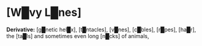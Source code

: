 # **[W█vy L█nes]**

**Derivative:** [g█netic hel█x], [t█ntacles], [v█nes], [c█bles], [r█pes], [ha█r], the [ta█ls] and sometimes even long [n█cks] of animals,


